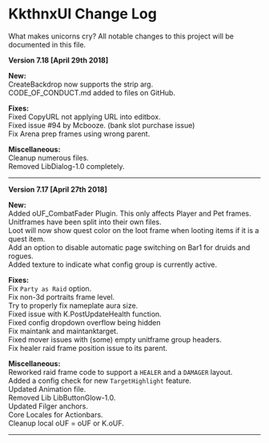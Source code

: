 # KkthnxUI Change Log

What makes unicorns cry?
All notable changes to this project will be documented in this file.

**Version 7.18 [April 29th 2018]**

**New:**   
CreateBackdrop now supports the strip arg.   
CODE_OF_CONDUCT.md added to files on GitHub.

**Fixes:**   
Fixed CopyURL not applying URL into editbox.  
Fixed issue #94 by Mcbooze. (bank slot purchase issue)   
Fix Arena prep frames using wrong parent.

**Miscellaneous:**   
Cleanup numerous files.   
Removed LibDialog-1.0 completely.

___   

**Version 7.17 [April 27th 2018]**

**New:**   
Added oUF_CombatFader Plugin. This only affects Player and Pet frames.   
Unitframes have been split into their own files.   
Loot will now show quest color on the loot frame when looting items if it is a quest item.  
Add an option to disable automatic page switching on Bar1 for druids and rogues.   
Added texture to indicate what config group is currently active.   


**Fixes:**   
Fix `Party as Raid` option.   
Fix non-3d portraits frame level.   
Try to properly fix nameplate aura size.   
Fixed issue with K.PostUpdateHealth function.  
Fixed config dropdown overflow being hidden   
Fix maintank and maintanktarget.      
Fixed mover issues with (some) empty unitframe group headers.   
Fix healer raid frame position issue to its parent.


**Miscellaneous:**   
Reworked raid frame code to support a `HEALER` and a `DAMAGER` layout.   
Added a config check for new `TargetHighlight` feature.   
Updated Animation file.  
Removed Lib LibButtonGlow-1.0.   
Updated Filger anchors.  
Core Locales for Actionbars.  
Cleanup local oUF = oUF or K.oUF.
___
